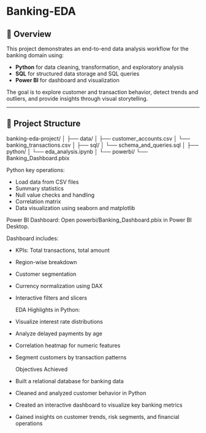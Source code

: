 # Banking-EDA

## 📌 Overview  
This project demonstrates an end-to-end data analysis workflow for the banking domain using:
- **Python** for data cleaning, transformation, and exploratory analysis
- **SQL** for structured data storage and SQL queries
- **Power BI** for dashboard and visualization

The goal is to explore customer and transaction behavior, detect trends and outliers, and provide insights through visual storytelling.

---

## 📁 Project Structure
banking-eda-project/
│
├── data/
│ ├── customer_accounts.csv
│ └── banking_transactions.csv
│
├── sql/
│ └── schema_and_queries.sql
│
├── python/
│ └── eda_analysis.ipynb
│
└── powerbi/
└── Banking_Dashboard.pbix

Python key operations:

- Load data from CSV files
- Summary statistics
- Null value checks and handling
- Correlation matrix
- Data visualization using seaborn and matplotlib

Power BI Dashboard:
Open powerbi/Banking_Dashboard.pbix in Power BI Desktop.

Dashboard includes:
- KPIs: Total transactions, total amount
- Region-wise breakdown
- Customer segmentation
- Currency normalization using DAX
- Interactive filters and slicers

  EDA Highlights in Python:
- Visualize interest rate distributions
- Analyze delayed payments by age
- Correlation heatmap for numeric features
- Segment customers by transaction patterns

  Objectives Achieved
- Built a relational database for banking data
- Cleaned and analyzed customer behavior in Python
- Created an interactive dashboard to visualize key banking metrics
- Gained insights on customer trends, risk segments, and financial operations
